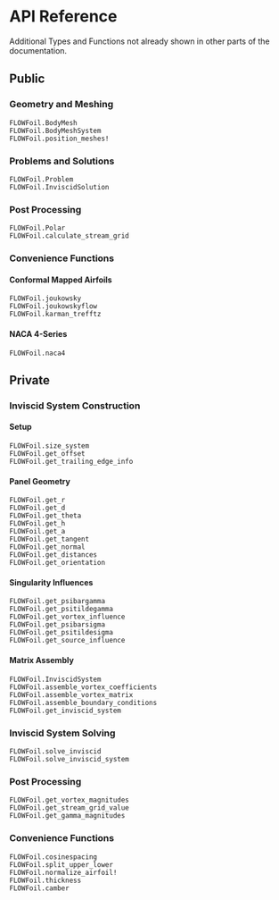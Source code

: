 # API Reference

Additional Types and Functions not already shown in other parts of the documentation.

## Public

### Geometry and Meshing
```@docs
FLOWFoil.BodyMesh
FLOWFoil.BodyMeshSystem
FLOWFoil.position_meshes!
```

### Problems and Solutions
```@docs
FLOWFoil.Problem
FLOWFoil.InviscidSolution
```

### Post Processing
```@docs
FLOWFoil.Polar
FLOWFoil.calculate_stream_grid
```

### Convenience Functions

#### Conformal Mapped Airfoils
```@docs
FLOWFoil.joukowsky
FLOWFoil.joukowskyflow
FLOWFoil.karman_trefftz
```

#### NACA 4-Series
```@docs
FLOWFoil.naca4
```

## Private

### Inviscid System Construction

#### Setup
```@docs
FLOWFoil.size_system
FLOWFoil.get_offset
FLOWFoil.get_trailing_edge_info
```

#### Panel Geometry
```@docs
FLOWFoil.get_r
FLOWFoil.get_d
FLOWFoil.get_theta
FLOWFoil.get_h
FLOWFoil.get_a
FLOWFoil.get_tangent
FLOWFoil.get_normal
FLOWFoil.get_distances
FLOWFoil.get_orientation
```

#### Singularity Influences
```@docs
FLOWFoil.get_psibargamma
FLOWFoil.get_psitildegamma
FLOWFoil.get_vortex_influence
FLOWFoil.get_psibarsigma
FLOWFoil.get_psitildesigma
FLOWFoil.get_source_influence
```

#### Matrix Assembly
```@docs
FLOWFoil.InviscidSystem
FLOWFoil.assemble_vortex_coefficients
FLOWFoil.assemble_vortex_matrix
FLOWFoil.assemble_boundary_conditions
FLOWFoil.get_inviscid_system
```

### Inviscid System Solving
```@docs
FLOWFoil.solve_inviscid
FLOWFoil.solve_inviscid_system
```

### Post Processing
```@docs
FLOWFoil.get_vortex_magnitudes
FLOWFoil.get_stream_grid_value
FLOWFoil.get_gamma_magnitudes
```

### Convenience Functions
```@docs
FLOWFoil.cosinespacing
FLOWFoil.split_upper_lower
FLOWFoil.normalize_airfoil!
FLOWFoil.thickness
FLOWFoil.camber
```
